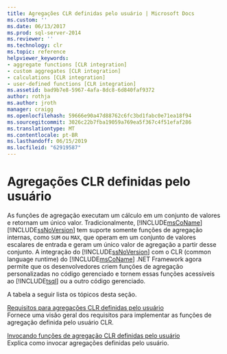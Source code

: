 ```yaml
---
title: Agregações CLR definidas pelo usuário | Microsoft Docs
ms.custom: ''
ms.date: 06/13/2017
ms.prod: sql-server-2014
ms.reviewer: ''
ms.technology: clr
ms.topic: reference
helpviewer_keywords:
- aggregate functions [CLR integration]
- custom aggregates [CLR integration]
- calculations [CLR integration]
- user-defined functions [CLR integration]
ms.assetid: bad9b7e8-5967-4afa-8dc8-6d840faf9372
author: rothja
ms.author: jroth
manager: craigg
ms.openlocfilehash: 59666e90a47d88762c6fc3bd1fabc0e71ea18f94
ms.sourcegitcommit: 3026c22b7fba19059a769ea5f367c4f51efaf286
ms.translationtype: MT
ms.contentlocale: pt-BR
ms.lasthandoff: 06/15/2019
ms.locfileid: "62919587"
---
```

# <a name="clr-user-defined-aggregates"></a>Agregações CLR definidas pelo usuário
  As funções de agregação executam um cálculo em um conjunto de valores e retornam um único valor. Tradicionalmente, [!INCLUDE[msCoName](../../includes/msconame-md.md)] [!INCLUDE[ssNoVersion](../../includes/ssnoversion-md.md)] tem suporte somente funções de agregação internas, como `SUM` ou `MAX`, que operam em um conjunto de valores escalares de entrada e geram um único valor de agregação a partir desse conjunto. A integração do [!INCLUDE[ssNoVersion](../../includes/ssnoversion-md.md)] com o CLR (common language runtime) do [!INCLUDE[msCoName](../../includes/msconame-md.md)] .NET Framework agora permite que os desenvolvedores criem funções de agregação personalizadas no código gerenciado e tornem essas funções acessíveis ao [!INCLUDE[tsql](../../includes/tsql-md.md)] ou a outro código gerenciado.  
  
 A tabela a seguir lista os tópicos desta seção.  
  
 [Requisitos para agregações CLR definidas pelo usuário](clr-user-defined-aggregates-requirements.md)  
 Fornece uma visão geral dos requisitos para implementar as funções de agregação definida pelo usuário CLR.  
  
 [Invocando funções de agregação CLR definidas pelo usuário](clr-user-defined-aggregate-invoking-functions.md)  
 Explica como invocar agregações definidas pelo usuário.  
  
  
